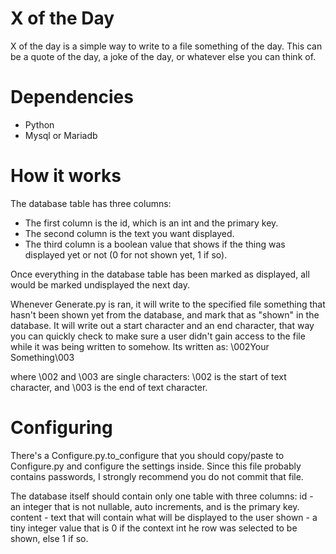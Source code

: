 X of the Day
================

X of the day is a simple way to write to a file something of the day.  This can be a quote of the day, a joke of the day, or whatever else you can think of.

Dependencies
====
* Python
* Mysql or Mariadb

How it works
====
The database table has three columns:

* The first column is the id, which is an int and the primary key.
* The second column is the text you want displayed.
* The third column is a boolean value that shows if the thing was displayed yet or not (0 for not shown yet, 1 if so).

Once everything in the database table has been marked as displayed, all would be marked undisplayed the next day.

Whenever Generate.py is ran, it will write to the specified file something that hasn't been shown yet from the database, and mark that as "shown" in the database.
It will write out a start character and an end character, that way you can quickly check to make sure a user didn't gain access to the file while it was being written to somehow.  Its written as:
\002Your Something\003

where \002 and \003 are single characters: \002 is the start of text character, and \003 is the end of text character.

Configuring
====
There's a Configure.py.to\_configure that you should copy/paste to Configure.py and configure the settings inside.
Since this file probably contains passwords, I strongly recommend you do not commit that file.

The database itself should contain only one table with three columns:
id - an integer that is not nullable, auto increments, and is the primary key.
content - text that will contain what will be displayed to the user
shown - a tiny integer value that is 0 if the context int he row was selected to be shown, else 1 if so.

